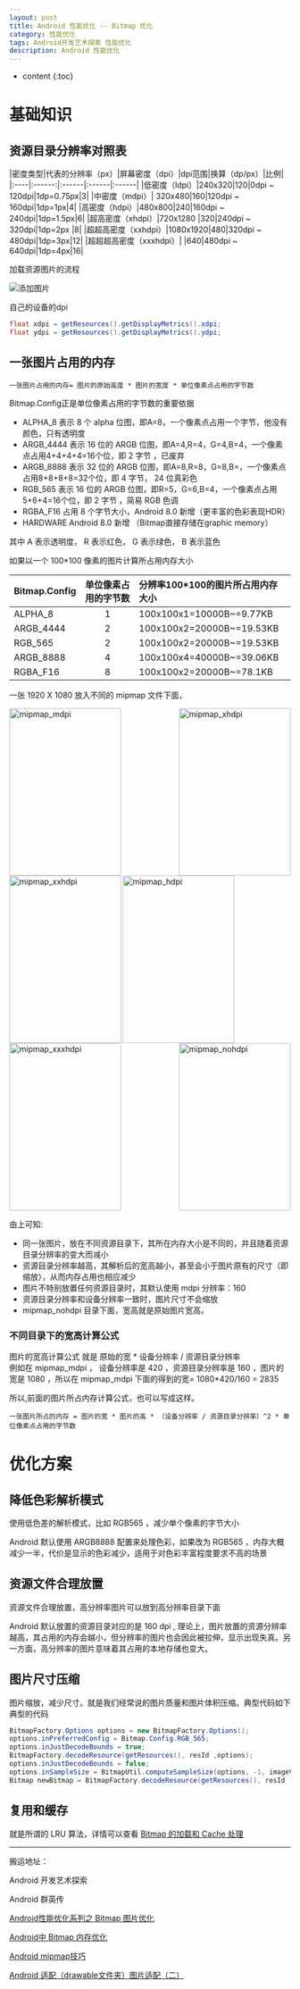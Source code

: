```yaml
---
layout: post
title: Android 性能优化 -- Bitmap 优化
category: 性能优化
tags: Android开发艺术探索 性能优化
description: Android 性能优化
---
```


* content
{:toc}


# 基础知识

## 资源目录分辨率对照表

|密度类型|代表的分辨率（px）|屏幕密度（dpi）|dpi范围|换算（dp/px）|比例|
|:----|:------:|:------|:------|:------|
|低密度（ldpi）|240x320|120|0dpi ~ 120dpi|1dp=0.75px|3|
|中密度（mdpi）|	320x480|160|120dpi ~ 160dpi|1dp=1px|4|
|高密度（hdpi）|480x800|240|160dpi ~ 240dpi|1dp=1.5px|6|
|超高密度（xhdpi）|720x1280	|320|240dpi ~ 320dpi|1dp=2px	|8|
|超超高密度（xxhdpi）|1080x1920|480|320dpi ~ 480dpi|1dp=3px|12|
|超超超高密度（xxxhdpi）| |640|480dpi ~ 640dpi|1dp=4px|16|

加载资源图片的流程

![添加图片](../../../../images/drawable_image.png)

自己的设备的dpi
```java
float xdpi = getResources().getDisplayMetrics().xdpi;
float ydpi = getResources().getDisplayMetrics().ydpi;
```

## 一张图片占用的内存
```
一张图片占用的内存= 图片的原始高度 * 图片的宽度 * 单位像素点占用的字节数
```

Bitmap.Config正是单位像素占用的字节数的重要依据
* ALPHA_8  表示 8 个 alpha 位图，即A=8，一个像素点占用一个字节，他没有颜色，只有透明度
* ARGB_4444 表示 16 位的 ARGB 位图，即A=4,R=4，G=4,B=4，一个像素点占用4+4+4+4=16个位，即 2 字节 ，已废弃
* ARGB_8888  表示 32 位的 ARGB 位图，即A=8,R=8，G=8,B=，一个像素点占用8+8+8+8=32个位，即 4 字节， 24 位真彩色
* RGB_565  表示 16 位的 ARGB 位图，即R=5，G=6,B=4，一个像素点占用5+6+4=16个位，即 2 字节 ，简易 RGB 色调
* RGBA_F16 占用 8 个字节大小，Android 8.0 新增（更丰富的色彩表现HDR）
* HARDWARE   Android 8.0 新增 （Bitmap直接存储在graphic memory）

其中 A 表示透明度， R 表示红色， G 表示绿色， B 表示蓝色

如果以一个 100*100 像素的图片计算所占用内存大小


|Bitmap.Config|单位像素占用的字节数|分辨率100*100的图片所占用内存大小|
|:----|:------:|:------|
|ALPHA_8|1|100x100x1=10000B~=9.77KB|
|ARGB_4444|2|100x100x2=20000B~=19.53KB|
|RGB_565|2|100x100x2=20000B~=19.53KB|
|ARGB_8888|4|100x100x4=40000B~=39.06KB|
|RGBA_F16|8|100x100x2=20000B~=78.1KB|


一张 1920 X 1080 放入不同的 mipmap 文件下面，

<img src="../../../../images/mipmap_mdpi.png" alt="mipmap_mdpi" width="200" height="300" align="left" />
<img src="../../../../images/mipmap_xhdpi.png" alt="mipmap_xhdpi" width="200" height="300" align="right" />
<img src="../../../../images/mipmap_hdpi.png" alt="mipmap_hdpi" width="200" height="300" align="center" />
<img src="../../../../images/mipmap_xxhdpi.png" alt="mipmap_xxhdpi" width="200" height="300" align="left" />
<img src="../../../../images/mipmap_nohdpi.png" alt="mipmap_nohdpi" width="200" height="300" align="right" />
<img src="../../../../images/mipmap_xxxhdpi.png" alt="mipmap_xxxhdpi" width="200" height="300" align="center" />


由上可知:
* 同一张图片，放在不同资源目录下，其所在内存大小是不同的，并且随着资源目录分辨率的变大而减小
* 资源目录分辨率越高，其解析后的宽高越小，甚至会小于图片原有的尺寸（即缩放），从而内存占用也相应减少
* 图片不特别放置任何资源目录时，其默认使用 mdpi 分辨率：160
* 资源目录分辨率和设备分辨率一致时，图片尺寸不会缩放
* mipmap_nohdpi 目录下面，宽高就是原始图片宽高。

### 不同目录下的宽高计算公式

图片的宽高计算公式 就是 原始的宽 * 设备分辨率 / 资源目录分辨率  
例如在 mipmap_mdpi ， 设备分辨率是 420 ，资源目录分辨率是 160 ，图片的宽是 1080 ，所以在 mipmap_mdpi 下面的得到的宽= 1080*420/160 = 2835

所以,前面的图片所占内存计算公式，也可以写成这样。
```
一张图片所占的内存 = 图片的宽 * 图片的高 * （设备分辨率 / 资源目录分辨率）^2 * 单位像素点占用的字节数
```

# 优化方案
## 降低色彩解析模式
使用低色差的解析模式，比如 RGB565 ，减少单个像素的字节大小

Android 默认使用 ARGB8888 配置来处理色彩，如果改为 RGB565 ，内存大概减少一半，代价是显示的色彩减少，适用于对色彩丰富程度要求不高的场景

## 资源文件合理放置
资源文件合理放置，高分辨率图片可以放到高分辨率目录下面

Android 默认放置的资源目录对应的是 160 dpi , 理论上，图片放置的资源分辨率越高，其占用的内存会越小，但分辨率的图片也会因此被拉伸，显示出现失真。另一方面，高分辨率的图片意味着其占用的本地存储也变大。

## 图片尺寸压缩
图片缩放，减少尺寸。就是我们经常说的图片质量和图片体积压缩。典型代码如下
典型的代码
```java
BitmapFactory.Options options = new BitmapFactory.Options();
options.inPreferredConfig = Bitmap.Config.RGB_565;
options.inJustDecodeBounds = true;
BitmapFactory.decodeResource(getResources(), resId ,options);
options.inJustDecodeBounds = false;
options.inSampleSize = BitmapUtil.computeSampleSize(options, -1, imageView.getWidth() * imageView.getHeight());
Bitmap newBitmap = BitmapFactory.decodeResource(getResources(), resId , options);
```
## 复用和缓存
就是所谓的 LRU 算法，详情可以查看 [ Bitmap 的加载和 Cache 处理 ](http://hoyouly.fun/article-detail/2018/03/17/Bitmap-loading-and-Cache/)

---   
搬运地址：    

Android 开发艺术探索      

Android 群英传     

[Android性能优化系列之 Bitmap 图片优化](https://blog.csdn.net/u012124438/article/details/66087785)   

[ Android中 Bitmap 内存优化 ](https://www.jianshu.com/p/3f6f6e4f1c88)

[Android mipmap技巧](https://www.jianshu.com/p/7fa3417d2ca4)

[Android 适配（drawable文件夹）图片适配（二）](https://www.cnblogs.com/huihuizhang/p/9473698.html)
